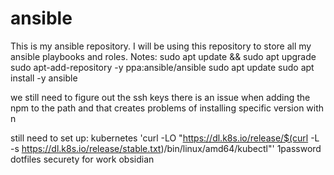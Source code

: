 # ansible

This is my ansible repository. I will be using this repository to store all my ansible playbooks and roles.
Notes:
sudo apt update && sudo apt upgrade
sudo apt-add-repository -y ppa:ansible/ansible
sudo apt update
sudo apt install -y ansible
 
we still need to figure out the ssh keys
there is an issue when adding the npm to the path and that creates problems of installing specific version with n

still need to set up:
	kubernetes
		'curl -LO "https://dl.k8s.io/release/$(curl -L -s https://dl.k8s.io/release/stable.txt)/bin/linux/amd64/kubectl"'
	1password
	dotfiles
	securety for work
	obsidian
